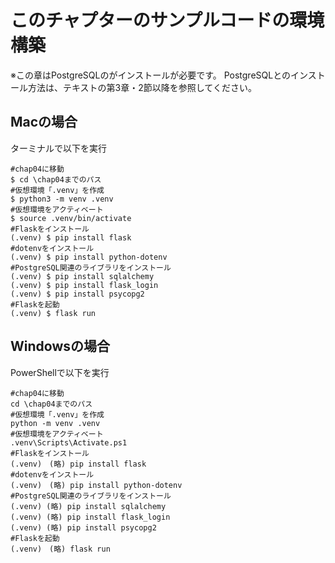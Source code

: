 # このチャプターのサンプルコードの環境構築
※この章はPostgreSQLのがインストールが必要です。
PostgreSQLとのインストール方法は、テキストの第3章・2節以降を参照してください。

## Macの場合
ターミナルで以下を実行
```shell
#chap04に移動
$ cd \chap04までのパス
#仮想環境「.venv」を作成
$ python3 -m venv .venv
#仮想環境をアクティベート
$ source .venv/bin/activate
#Flaskをインストール
(.venv) $ pip install flask
#dotenvをインストール
(.venv) $ pip install python-dotenv
#PostgreSQL関連のライブラリをインストール
(.venv) $ pip install sqlalchemy
(.venv) $ pip install flask_login
(.venv) $ pip install psycopg2
#Flaskを起動
(.venv) $ flask run
```

## Windowsの場合
PowerShellで以下を実行
```shell
#chap04に移動
cd \chap04までのパス
#仮想環境「.venv」を作成
python -m venv .venv
#仮想環境をアクティベート
.venv\Scripts\Activate.ps1
#Flaskをインストール
(.venv)　(略) pip install flask
#dotenvをインストール
(.venv)　(略) pip install python-dotenv
#PostgreSQL関連のライブラリをインストール
(.venv) (略) pip install sqlalchemy
(.venv) (略) pip install flask_login
(.venv) (略) pip install psycopg2
#Flaskを起動
(.venv)　(略) flask run
```
